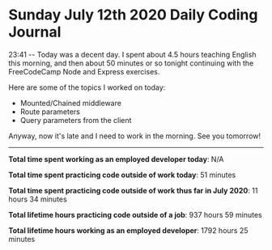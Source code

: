 # Sunday July 12th 2020 Daily Coding Journal

23:41 -- Today was a decent day. I spent about 4.5 hours teaching English this morning, and then about 50 minutes or so tonight continuing with the FreeCodeCamp Node and Express exercises.

Here are some of the topics I worked on today:

- Mounted/Chained middleware
- Route parameters
- Query parameters from the client

Anyway, now it's late and I need to work in the morning. See you tomorrow!

---

**Total time spent working as an employed developer today**: N/A

**Total time spent practicing code outside of work today**: 51 minutes

**Total time spent practicing code outside of work thus far in July 2020**: 11 hours 34 minutes

**Total lifetime hours practicing code outside of a job**: 937 hours 59 minutes

**Total lifetime hours working as an employed developer**: 1792 hours 25 minutes
